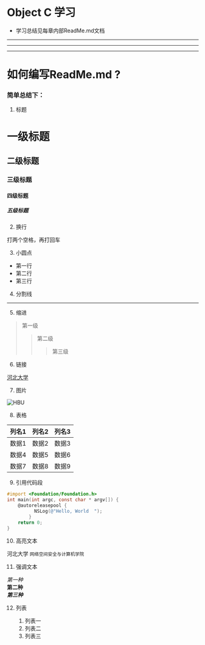 # Object C 学习
- 学习总结见每章内部ReadMe.md文档
--------------
--------------
--------------

# 如何编写ReadMe.md ?
### 简单总结下：
1. 标题  
# 一级标题
## 二级标题
### 三级标题
#### 四级标题
##### 五级标题

2. 换行    

打两个空格，再打回车  

3. 小圆点  
 
- 第一行
- 第二行
- 第三行

4. 分割线  

-------------------------
5. 缩进  
  
> 第一级
>> 第二级
>>> 第三级

6. 链接  

[河北大学](http://www.hbu.edu.cn/)  

7. 图片  
 
![HBU](http://upload.news.hbu.cn/2017/1103/thumb_390_270_1509722092321.jpg)  

8. 表格  

  列名1  |  列名2  |  列名3  
  ----   |  -----  |  --------
   数据1 |  数据2  |  数据3
   数据4 |  数据5  |  数据6
   数据7 |  数据8  |  数据9
  
9. 引用代码段  

```Objective-C
#import <Foundation/Foundation.h>
int main(int argc, const char * argv[]) {
    @autoreleasepool {
          NSLog(@"Hello, World  ");
        }
    return 0;
}
```
10. 高亮文本  

河北大学 `网络空间安全与计算机学院`  

11. 强调文本  
   
*第一种*  
**第二种**  
***第三种***  

12. 列表  

    1. 列表一   
    2. 列表二    
    3. 列表三    
